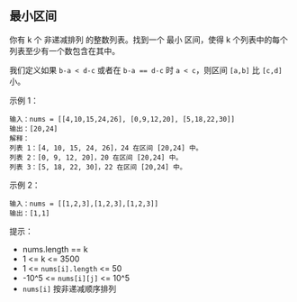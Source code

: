 ## 最小区间

你有 k 个 非递减排列 的整数列表。找到一个 最小 区间，使得 k 个列表中的每个列表至少有一个数包含在其中。

我们定义如果 `b-a < d-c` 或者在 `b-a == d-c` 时 `a < c`，则区间 `[a,b]` 比 `[c,d]` 小。

示例 1：

```
输入：nums = [[4,10,15,24,26], [0,9,12,20], [5,18,22,30]]
输出：[20,24]
解释：
列表 1：[4, 10, 15, 24, 26]，24 在区间 [20,24] 中。
列表 2：[0, 9, 12, 20]，20 在区间 [20,24] 中。
列表 3：[5, 18, 22, 30]，22 在区间 [20,24] 中。
```

示例 2：

```
输入：nums = [[1,2,3],[1,2,3],[1,2,3]]
输出：[1,1]
```

提示：

* nums.length == k
* 1 <= k <= 3500
* 1 <= `nums[i].length` <= 50
* -10^5 <= `nums[i][j]` <= 10^5
* `nums[i]` 按非递减顺序排列